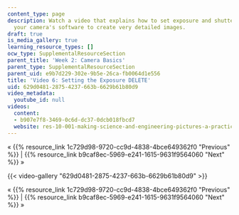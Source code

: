 ```yaml
---
content_type: page
description: Watch a video that explains how to set exposure and shutter speed on
  your camera's software to create very detailed images.
draft: true
is_media_gallery: true
learning_resource_types: []
ocw_type: SupplementalResourceSection
parent_title: 'Week 2: Camera Basics'
parent_type: SupplementalResourceSection
parent_uid: e9b7d229-302e-9b5e-26ca-fb0064d1e556
title: 'Video 6: Setting the Exposure DELETE'
uid: 629d0481-2875-4237-663b-6629b61b80d9
video_metadata:
  youtube_id: null
videos:
  content:
  - b907e7f8-3469-0c6d-dc37-0dcb018fbcd7
  website: res-10-001-making-science-and-engineering-pictures-a-practical-guide-to-presenting-your-work-spring-2016
---
```

« {{% resource_link 1c729d98-9720-cc9d-4838-4bce649362f0 "Previous" %}} | {{% resource_link b9caf8ec-5969-e241-1615-9631f9564060 "Next" %}} »

{{< video-gallery "629d0481-2875-4237-663b-6629b61b80d9" >}}


« {{% resource_link 1c729d98-9720-cc9d-4838-4bce649362f0 "Previous" %}} | {{% resource_link b9caf8ec-5969-e241-1615-9631f9564060 "Next" %}} »